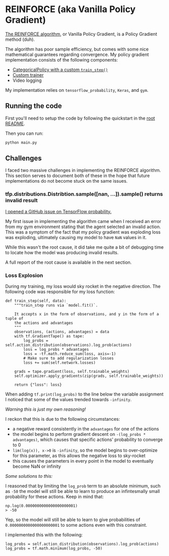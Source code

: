 # REINFORCE (aka Vanilla Policy Gradient)
[The REINFORCE algorithm](https://proceedings.neurips.cc/paper/1999/file/464d828b85b0bed98e80ade0a5c43b0f-Paper.pdf), or Vanilla Policy Gradient, is a Policy Gradient method (duh).

The algorithm has poor sample efficiency, but comes with some nice mathematical guarantees regarding convergence.
My policy gradient implementation consists of the following components:

- [CategoricalPolicy with a custom `train_step()`](../luig_io/policy_gradient/policy/categorical_policy.py)
- [Custom trainer](policy_gradient.py)
- Video logging

My implementation relies on `tensorflow_probability`, `Keras`, and `gym`.

## Running the code
First you'll need to setup the code by following the quickstart in the [root README](https://github.com/lukewood/luig-io).

Then you can run:
```bash
python main.py
```

## Challenges

I faced two massive challenges in implementing the REINFORCE algorithm.
This section serves to document both of these in the hope that future implementations do
not become stuck on the same issues.

### tfp.distributions.Distribtion.sample([nan, ...]).sample() returns invalid result

[I opened a GitHub issue on TensorFlow probability.](https://github.com/tensorflow/probability/issues/1571)

My first issue in implementing the algorithm came when I received an error from my gym environment stating that the agent selected an invalid action.
This was a symptom of the fact that my policy gradient was exploding loss was exploding, ultimately causing my model to have `NaN` values in it.

While this wasn't the root cause, it did take me quite a bit of debugging time to locate how the model was producing invalid results.

A full report of the root cause is available in the next section.

### Loss Explosion

During my training, my loss would sky rocket in the negative direction.  The following
code was responsible for my loss function:

```
def train_step(self, data):
    """train_step runs via `model.fit()`.

    It accepts x in the form of observations, and y in the form of a tuple of
    the actions and advantages
    """
    observations, (actions, advantages) = data
    with tf.GradientTape() as tape:
        log_probs = self.action_distribution(observations).log_prob(actions)
        loss = log_probs * advantages
        loss = -tf.math.reduce_sum(loss, axis=-1)
        # Make sure to add regularization losses
        loss += sum(self.network.losses)

    grads = tape.gradient(loss, self.trainable_weights)
    self.optimizer.apply_gradients(zip(grads, self.trainable_weights))

    return {"loss": loss}
```

When adding `tf.print(log_probs)` to the line below the variable assignment I noticed
that some of the values trended towards `-infinity`.

*Warning this is just my own reasoning!*

I reckon that this is due to the following circumstances:

- a negative reward consistently in the `advantages` for one of the actions
- the model begins to perform gradient descent on `-(log_probs * advantages)`, which causes that specific actions' probability to converge to 0
- `lim(log(x)), x->0` is `-infinity`, so the model begins to over-optimize for this parameter, as this allows the negative loss to sky-rocket
- this causes the parameters in every point in the model to eventually become NaN or infinity

*Some solutions to this:*

I reasoned that by limiting the `log_prob` term to an absolute minimum, such as `-50` the model will still be able to learn to produce an infintesmally small probability for these actions.  Keep in mind that:

```
np.log(0.0000000000000000000001)
> -50
```

Yep, so the model will still be able to learn to give probabilities of `0.0000000000000000000001` to some actions even with this constraint.

I implemented this with the following:

```
log_probs = self.action_distribution(observations).log_prob(actions)
log_probs = tf.math.minimum(log_probs, -50)
```
